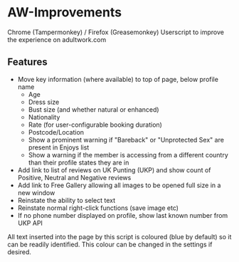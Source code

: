 # AW-Improvements
Chrome (Tampermonkey) / Firefox (Greasemonkey) Userscript to improve the experience on adultwork.com

## Features
* Move key information (where available) to top of page, below profile name
  * Age
  * Dress size
  * Bust size (and whether natural or enhanced)
  * Nationality
  * Rate (for user-configurable booking duration)
  * Postcode/Location
  * Show a prominent warning if "Bareback" or "Unprotected Sex" are present in Enjoys list
  * Show a warning if the member is accessing from a different country than their profile states they are in
* Add link to list of reviews on UK Punting (UKP) and show count of Positive, Neutral and Negative reviews
* Add link to Free Gallery allowing all images to be opened full size in a new window
* Reinstate the ability to select text
* Reinstate normal right-click functions (save image etc)
* If no phone number displayed on profile, show last known number from UKP API

All text inserted into the page by this script is coloured (blue by default) so it can be readily identified.  This colour can be changed in the settings if desired.